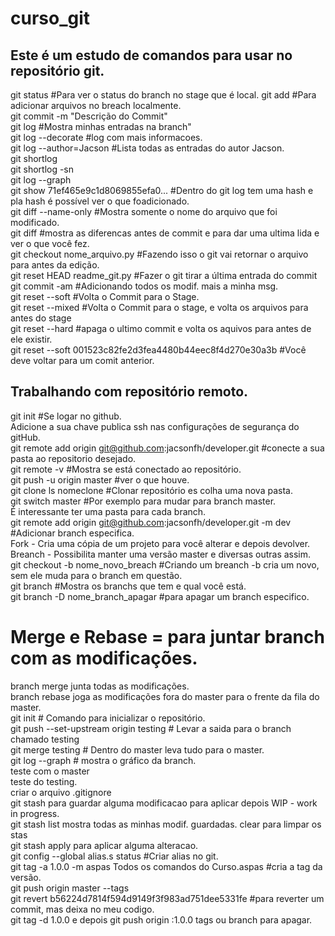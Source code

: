 # curso_git  

## Este é um estudo de comandos para usar no repositório git.  

git status #Para ver o status do branch no stage que é local.
git add #Para adicionar arquivos no breach localmente.  
git commit -m "Descrição do Commit"  
git log #Mostra minhas entradas na branch"  
git log --decorate #log com mais informacoes.  
git log --author=Jacson #Lista todas as entradas do autor Jacson.  
git shortlog  
git shortlog -sn  
git log --graph  
git show 71ef465e9c1d8069855efa0... #Dentro do git log tem  uma hash e pla hash é possível ver o que foadicionado.  
git diff --name-only #Mostra somente o nome do arquivo que foi modificado.  
git diff #mostra as diferencas antes de commit e para dar uma ultima lida e ver o que você fez.  
git checkout nome_arquivo.py #Fazendo isso o git vai retornar o arquivo para antes da edição.  
git reset HEAD readme_git.py #Fazer o git tirar a última entrada do commit  
git commit -am #Adicionando todos os modif. mais a minha msg.  
git reset --soft #Volta o Commit para o Stage.  
git reset --mixed #Volta o Commit para o stage, e volta os arquivos para antes do stage  
git reset --hard #apaga o ultimo commit e volta os aquivos para antes de ele existir.  
git reset --soft 001523c82fe2d3fea4480b44eec8f4d270e30a3b #Você deve voltar para um comit anterior.  

## Trabalhando com repositório remoto.   
git init #Se logar no github.  
Adicione a sua chave publica ssh nas configurações de segurança do gitHub.  
git remote add origin git@github.com:jacsonfh/developer.git #conecte a sua pasta ao repositorio desejado.  
git remote -v #Mostra se está conectado ao repositório.  
git push -u origin master #ver o que houve.  
git clone ls nomeclone #Clonar repositório es colha uma nova pasta.  
git switch master #Por exemplo para mudar para branch master.  
É interessante ter uma pasta para cada branch.  
git remote add origin git@github.com:jacsonfh/developer.git -m dev #Adicionar branch especifica.  
Fork - Cria uma cópia de um projeto para você alterar e depois devolver.  
Breanch - Possibilita manter uma versão master e diversas outras assim.  
git checkout -b nome_novo_breach #Criando um breanch -b cria um novo, sem ele muda para o branch em questão.   
git branch #Mostra os branchs que tem e qual você está.  
git branch -D nome_branch_apagar #para apagar um branch especifico.  
# Merge e Rebase = para juntar branch com as modificações.  
branch merge junta todas as modificações.  
branch rebase joga as modificações fora do master para o frente da fila do master.  
git init # Comando para inicializar o repositório.  
git push --set-upstream origin testing # Levar a saida para o branch chamado testing  
git merge testing # Dentro do master leva tudo para o master.  
git log --graph # mostra o gráfico da branch.  
teste com o master  
teste do testing.  
criar o arquivo .gitignore   
git stash para guardar alguma modificacao para aplicar depois WIP - work in progress.  
git stash list mostra todas as minhas modif. guardadas. clear para limpar os stas  
git stash apply para aplicar alguma alteracao.   
git config --global alias.s status #Criar alias no git.  
git tag -a 1.0.0 -m aspas Todos os comandos do Curso.aspas #cria a tag da versão.    
git push origin master --tags  
git revert b56224d7814f594d9149f3f983ad751dee5331fe #para reverter um commit, mas deixa no meu codigo.  
git tag -d 1.0.0 e depois git push origin :1.0.0 tags ou branch para apagar.  
 
 
